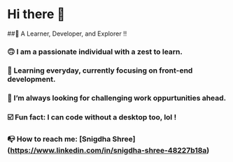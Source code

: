 # Hi there 👋

##🔶 A Learner, Developer, and Explorer !!

### 🙃 I am a passionate individual with a zest to learn.
### 🎯 Learning everyday, currently focusing on front-end development.
### 📌 I’m always looking for challenging work oppurtunities ahead.
### ☑️ Fun fact: I can code without a desktop too, lol !
### 📭 How to reach me: [Snigdha Shree] (https://www.linkedin.com/in/snigdha-shree-48227b18a)

